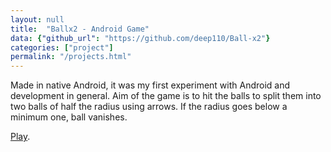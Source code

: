 ```yaml
---
layout: null
title:  "Ballx2 - Android Game"
data: {"github_url": "https://github.com/deep110/Ball-x2"}
categories: ["project"]
permalink: "/projects.html"
---
```

Made in native Android, it was my first experiment with Android and development in general. Aim of the game is to hit the balls to split them into two balls of half the radius using arrows. If the radius goes below a minimum one, ball vanishes.

[Play](https://play.google.com/store/apps/details?id=com.mdg.ballx2).